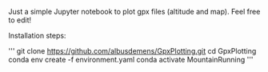 Just a simple Jupyter notebook to plot gpx files (altitude and map). Feel free to edit!

Installation steps:

'''
git clone https://github.com/albusdemens/GpxPlotting.git
cd GpxPlotting
conda env create -f environment.yaml
conda activate MountainRunning
'''
